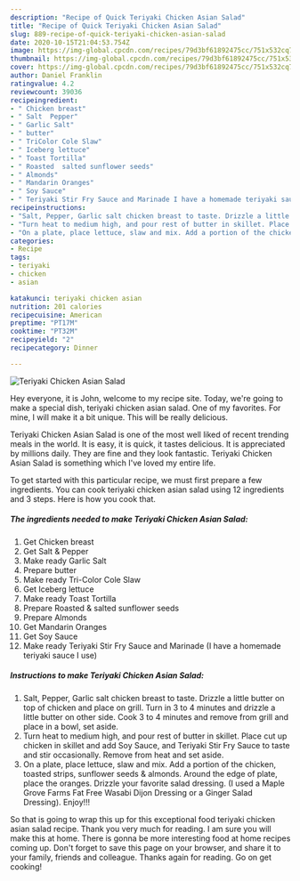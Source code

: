 ```yaml
---
description: "Recipe of Quick Teriyaki Chicken Asian Salad"
title: "Recipe of Quick Teriyaki Chicken Asian Salad"
slug: 889-recipe-of-quick-teriyaki-chicken-asian-salad
date: 2020-10-15T21:04:53.754Z
image: https://img-global.cpcdn.com/recipes/79d3bf61892475cc/751x532cq70/teriyaki-chicken-asian-salad-recipe-main-photo.jpg
thumbnail: https://img-global.cpcdn.com/recipes/79d3bf61892475cc/751x532cq70/teriyaki-chicken-asian-salad-recipe-main-photo.jpg
cover: https://img-global.cpcdn.com/recipes/79d3bf61892475cc/751x532cq70/teriyaki-chicken-asian-salad-recipe-main-photo.jpg
author: Daniel Franklin
ratingvalue: 4.2
reviewcount: 39036
recipeingredient:
- " Chicken breast"
- " Salt  Pepper"
- " Garlic Salt"
- " butter"
- " TriColor Cole Slaw"
- " Iceberg lettuce"
- " Toast Tortilla"
- " Roasted  salted sunflower seeds"
- " Almonds"
- " Mandarin Oranges"
- " Soy Sauce"
- " Teriyaki Stir Fry Sauce and Marinade I have a homemade teriyaki sauce I use"
recipeinstructions:
- "Salt, Pepper, Garlic salt chicken breast to taste. Drizzle a little butter on top of chicken and place on grill. Turn in 3 to 4 minutes and drizzle a little butter on other side. Cook 3 to 4 minutes and remove from grill and place in a bowl, set aside."
- "Turn heat to medium high, and pour rest of butter in skillet. Place cut up chicken in skillet and add Soy Sauce, and Teriyaki Stir Fry Sauce to taste and stir occasionally. Remove from heat and set aside."
- "On a plate, place lettuce, slaw and mix. Add a portion of the chicken, toasted strips, sunflower seeds &amp; almonds. Around the edge of plate, place the oranges. Drizzle your favorite salad dressing. (I used a Maple Grove Farms Fat Free Wasabi Dijon Dressing or a Ginger Salad Dressing). Enjoy!!!"
categories:
- Recipe
tags:
- teriyaki
- chicken
- asian

katakunci: teriyaki chicken asian 
nutrition: 201 calories
recipecuisine: American
preptime: "PT17M"
cooktime: "PT32M"
recipeyield: "2"
recipecategory: Dinner

---
```



![Teriyaki Chicken Asian Salad](https://img-global.cpcdn.com/recipes/79d3bf61892475cc/751x532cq70/teriyaki-chicken-asian-salad-recipe-main-photo.jpg)

Hey everyone, it is John, welcome to my recipe site. Today, we're going to make a special dish, teriyaki chicken asian salad. One of my favorites. For mine, I will make it a bit unique. This will be really delicious.



Teriyaki Chicken Asian Salad is one of the most well liked of recent trending meals in the world. It is easy, it is quick, it tastes delicious. It is appreciated by millions daily. They are fine and they look fantastic. Teriyaki Chicken Asian Salad is something which I've loved my entire life.


To get started with this particular recipe, we must first prepare a few ingredients. You can cook teriyaki chicken asian salad using 12 ingredients and 3 steps. Here is how you cook that.

<!--inarticleads1-->

##### The ingredients needed to make Teriyaki Chicken Asian Salad:

1. Get  Chicken breast
1. Get  Salt &amp; Pepper
1. Make ready  Garlic Salt
1. Prepare  butter
1. Make ready  Tri-Color Cole Slaw
1. Get  Iceberg lettuce
1. Make ready  Toast Tortilla
1. Prepare  Roasted &amp; salted sunflower seeds
1. Prepare  Almonds
1. Get  Mandarin Oranges
1. Get  Soy Sauce
1. Make ready  Teriyaki Stir Fry Sauce and Marinade (I have a homemade teriyaki sauce I use)




<!--inarticleads2-->

##### Instructions to make Teriyaki Chicken Asian Salad:

1. Salt, Pepper, Garlic salt chicken breast to taste. Drizzle a little butter on top of chicken and place on grill. Turn in 3 to 4 minutes and drizzle a little butter on other side. Cook 3 to 4 minutes and remove from grill and place in a bowl, set aside.
1. Turn heat to medium high, and pour rest of butter in skillet. Place cut up chicken in skillet and add Soy Sauce, and Teriyaki Stir Fry Sauce to taste and stir occasionally. Remove from heat and set aside.
1. On a plate, place lettuce, slaw and mix. Add a portion of the chicken, toasted strips, sunflower seeds &amp; almonds. Around the edge of plate, place the oranges. Drizzle your favorite salad dressing. (I used a Maple Grove Farms Fat Free Wasabi Dijon Dressing or a Ginger Salad Dressing). Enjoy!!!




So that is going to wrap this up for this exceptional food teriyaki chicken asian salad recipe. Thank you very much for reading. I am sure you will make this at home. There is gonna be more interesting food at home recipes coming up. Don't forget to save this page on your browser, and share it to your family, friends and colleague. Thanks again for reading. Go on get cooking!
